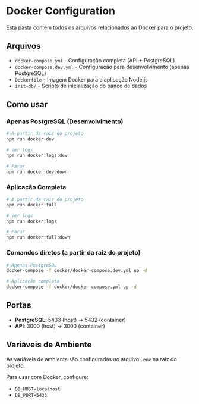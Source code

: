# Docker Configuration

Esta pasta contém todos os arquivos relacionados ao Docker para o projeto.

## Arquivos

- `docker-compose.yml` - Configuração completa (API + PostgreSQL)
- `docker-compose.dev.yml` - Configuração para desenvolvimento (apenas PostgreSQL)
- `Dockerfile` - Imagem Docker para a aplicação Node.js
- `init-db/` - Scripts de inicialização do banco de dados

## Como usar

### Apenas PostgreSQL (Desenvolvimento)
```bash
# A partir da raiz do projeto
npm run docker:dev

# Ver logs
npm run docker:logs:dev

# Parar
npm run docker:dev:down
```

### Aplicação Completa
```bash
# A partir da raiz do projeto
npm run docker:full

# Ver logs
npm run docker:logs

# Parar
npm run docker:full:down
```

### Comandos diretos (a partir da raiz do projeto)
```bash
# Apenas PostgreSQL
docker-compose -f docker/docker-compose.dev.yml up -d

# Aplicação completa
docker-compose -f docker/docker-compose.yml up -d
```

## Portas

- **PostgreSQL**: 5433 (host) → 5432 (container)
- **API**: 3000 (host) → 3000 (container)

## Variáveis de Ambiente

As variáveis de ambiente são configuradas no arquivo `.env` na raiz do projeto.

Para usar com Docker, configure:
- `DB_HOST=localhost`
- `DB_PORT=5433`
